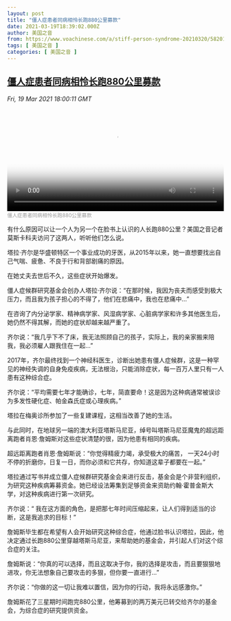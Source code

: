 ```yaml
---
layout: post
title: "僵人症患者同病相怜长跑880公里募款"
date: 2021-03-19T18:39:02.000Z
author: 美国之音
from: https://www.voachinese.com/a/stiff-person-syndrome-20210320/5820164.html
tags: [ 美国之音 ]
categories: [ 美国之音 ]
---
```

<!--1616179142000-->
[僵人症患者同病相怜长跑880公里募款](https://www.voachinese.com/a/stiff-person-syndrome-20210320/5820164.html)
------

<div>
<div><i>Fri, 19 Mar 2021 18:00:11 GMT</i></div><video poster="https://images.weserv.nl?url=gdb.voanews.com/2a87b752-ab33-462c-afac-45c12010412a_tv_r1_s_w900.jpg" src="https://av.voanews.com/Videoroot/Pangeavideo/2021/03/2/2a/2a87b752-ab33-462c-afac-45c12010412a_240p.mp4" style="width:100%" controls></video><div><small style="color: #999;">僵人症患者同病相怜长跑880公里募款</small></div><p>有什么原因可以让一个人为另一个在脸书上认识的人长跑880公里？美国之音记者莫斯卡科夫访问了这两人，听听他们怎么说。</p><p>塔拉·齐尔是华盛顿特区一个事业成功的牙医，从2015年以来，她一直想要找出自己气喘、疲惫、不良于行和背部剧痛的原因。</p><p>在她丈夫去世后不久，这些症状开始爆发。</p><p>僵人症候群研究基金会创办人塔拉·齐尔说：“在那时候，我因为丧夫而感受到极大压力，而且我为孩子担心的不得了，他们在悲痛中，我也在悲痛中…”</p><p>在咨询了内分泌学家、精神病学家、风湿病学家、心脏病学家和许多其他医生后，她仍然不得其解，而她的症状却越来越严重了。</p><p>齐尔说：“我几乎下不了床，我无法照顾自己的孩子，实际上，我的亲家搬来陪我，我必须雇人跟我住在一起…”</p><p>2017年，齐尔最终找到一个神经科医生，诊断出她患有僵人症候群，这是一种罕见的神经失调的自身免疫疾病，无法根治，只能消除症状，每一百万人里只有一人患有这种综合症。</p><p>齐尔说：“平均需要七年才能确诊，七年，简直要命！这是因为这种病通常被误诊为多发性硬化症、帕金森氏症或心理疾病。”</p><p>塔拉在梅奥诊所参加了一些复建课程，这相当改善了她的生活。</p><p>与此同时，在地球另一端的澳大利亚塔斯马尼亚，绰号叫塔斯马尼亚魔鬼的超远距离跑者肖恩·詹姆斯对这些症状清楚的很，因为他患有相同的疾病。</p><p>超远距离跑者肖恩·詹姆斯说：“你觉得精疲力竭，承受极大的痛苦， 一天24小时不停的折磨你，日复一日，而你必须和它共存，你知道这辈子都要在一起。”</p><p>塔拉通过写书并成立僵人症候群研究基金会来进行反击，基金会是个非营利组织，为研究这种疾病筹募资金。她已经设法筹集到足够资金来资助约翰·霍普金斯大学，对这种疾病进行第一次研究。</p><p>齐尔说：“ 我在这方面的角色，是把那七年时间压缩起来，让人们得到适当的诊断，这是我追求的目标！”</p><p>詹姆斯毕生都在希望有人会开始研究这种综合症，他通过脸书认识塔拉，因此，他决定通过长跑880公里穿越塔斯马尼亚，来帮助她的基金会，并引起人们对这个综合症的关注。</p><p>詹姆斯说：“你真的可以选择，而且这取决于你，我的选择是攻击，而且要狠狠地进攻，你无法想象自己要攻击的多狠，但你要一直进行…”</p><p>齐尔说：“你做的这一切让我难以置信，因为你的行动，我将永远感激你。”</p><p>詹姆斯花了三星期时间跑完880公里，他筹募到的两万美元已转交给齐尔的基金会，为综合症的研究提供资金。</p>
</div>
